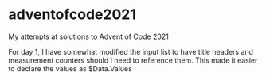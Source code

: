 # adventofcode2021
My attempts at solutions to Advent of Code 2021

For day 1, I have somewhat modified the input list to have title headers and measurement counters should I need to reference them. This made it easier to declare the values as $Data.Values

